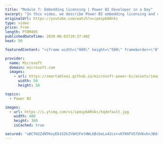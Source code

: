 ```yaml
---
title: "Module 7: Embedding licensing | Power BI Developer in a Day"
excerpt: "In this video, we describe Power BI embedding licensing and compare different products. You’ll also learn about licensing guidance.  This is video 19 of 20.    Please note: licensing information is current at the time of recording, which was May 2020   The Power BI Developer in a Day online course empowers you as an"
originalUrl: https://youtube.com/watch?v=ipmip6ARnks
type: video
price: Free
length: PT8M49S
publishedDateTime: 2020-06-01T20:37:48Z
heat: 50

featuredContent: "<iframe width=\"800\" height=\"500\" frameborder=\"0\" src=\"https://www.youtube.com/embed/ipmip6ARnks\" allow=\"accelerometer; autoplay; encrypted-media; gyroscope; picture-in-picture\" allowfullscreen></iframe>"

provider:
  name: Microsoft
  domain: microsoft.com
  images:
    - url: https://smartableai.github.io/microsoft-power-bi/assets/images/organizations/microsoft.com-50x50.jpg
      width: 50
      height: 50

topics:
  - Power BI

images:
  - url: https://i.ytimg.com/vi/ipmip6ARnks/hqdefault.jpg
    width: 480
    height: 360
    isCached: true

secured: "uBCTH2ZdNTKoyEb1SZkZYbH1FetHWLbBcbeLu42cx+v6TKNTV57UVKvhnJBdrOVPV0R4x2VsECU0FQUB+2bIsZV8TzZ/+rqU2CcV4qNPOa9Sf2DgX2aIYzM4qmdCzjjLeV0HlctQ3+/yfNfu/1wUS0GIo0I/VDfQppmx7uENFUKhU3VJyHYtyzBmAd2zplvHz5/50ggL+lITGL/7CrJgzpmSIRzHjAgw2RI/dUJc+cz/Kn51yOXvb74cXQcU5KhJb1JKc5vm0DuuCiZhj2hFCLZIcTse726xZP6jwOyV4tknH4Dfjue2AqXuAWlhedMMEwQDqDQD3WiVrJ2ubZ0zpCMnjgfTC8zMyCEGdU48NGT6PsoCFNH4Z5t8unuK0Z+nNmzacGm1+ovmcXk5+yeaCdvjgZlav4fdxAMFb5tFnKQ=;gymP7gR3YYqDVgPKSs2QoA=="
---
```


